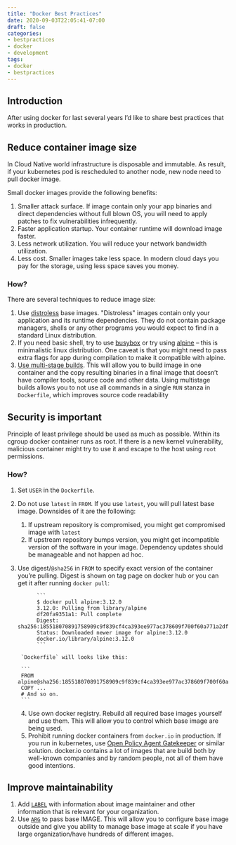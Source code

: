 ```yaml
---
title: "Docker Best Practices"
date: 2020-09-03T22:05:41-07:00
draft: false
categories:
- bestpractices
- docker
- development
tags:
- docker
- bestpractices
---
```


## Introduction 

After using docker for last several years I’d like to share best practices that works in production.

## Reduce container image size
In Cloud Native world infrastructure is disposable and immutable. As result, if your kubernetes pod is rescheduled to another node, new node need to pull docker image.

Small docker images provide the following benefits:

1. Smaller attack surface. If image contain only your app binaries and direct dependencies without full blown OS, you will need to apply patches to fix vulnerabilities infrequently. 
2. Faster application startup. Your container runtime will download image faster.
3. Less network utilization. You will reduce your network bandwidth utilization.
4. Less cost. Smaller images take less space. In modern cloud days you pay for the storage, using less space saves you money.

### How?
There are several techniques to reduce image size:

1. Use [distroless](https://github.com/GoogleContainerTools/distroless) base images. "Distroless" images contain only your application and its runtime dependencies. They do not contain package managers, shells or any other programs you would expect to find in a standard Linux distribution.
2. If you need basic shell, try to use [busybox](https://hub.docker.com/_/busybox) or try using [alpine](https://hub.docker.com/_/alpine) – this is minimalistic linux distribution. One caveat is that you might need to pass extra flags for app during compilation to make it compatible with alpine.
3. [Use multi-stage builds](https://docs.docker.com/develop/develop-images/multistage-build/). This will allow you to build image in one container and the copy resulting binaries in a final image that doesn’t have compiler tools, source code and other data. Using multistage builds allows you to not use all commands in a single `RUN` stanza in `Dockerfile`, which improves source code readability

## Security is important
Principle of least privilege should be used as much as possible. Within its cgroup docker container runs as root. If there is a new kernel vulnerability, malicious container might try to use it and escape to the host using 	`root` permissions.

### How?
1. Set `USER` in the `Dockerfile`.
2. Do not use `latest` in `FROM`. If you use `latest`, you will pull latest base image. Downsides of it are the following:

	1. If upstream repository is compromised, you might get compromised image with `latest`
	2. If upstream repository bumps version, you might get incompatible version of the software in your image. Dependency updates should be manageable and not happen ad hoc.
 
3. Use digest/`@sha256` in `FROM` to specify exact version of the container you’re pulling. Digest is shown on tag page on docker hub or you can get it after running `docker pull`:

			 ```
			 $ docker pull alpine:3.12.0
			 3.12.0: Pulling from library/alpine
			 df20fa9351a1: Pull complete
			 Digest: sha256:185518070891758909c9f839cf4ca393ee977ac378609f700f60a771a2dfe321
			 Status: Downloaded newer image for alpine:3.12.0
			 docker.io/library/alpine:3.12.0
			 ```

		`Dockerfile` will looks like this:
		
		```
		FROM alpine@sha256:185518070891758909c9f839cf4ca393ee977ac378609f700f60a771a2dfe321
		COPY ...
		# And so on.
		``` 
		
	4. Use own docker registry. Rebuild all required base images yourself and use them. This will allow you to control which base image are being used.
	5. Prohibit running docker containers from `docker.io` in production. If you run in kubernetes, use [Open Policy Agent Gatekeeper](https://github.com/open-policy-agent/gatekeeper) or similar solution. docker.io contains a lot of images that are build both by well-known companies and by random people, not all of them have good intentions.

## Improve maintainability
1. Add [`LABEL`](https://docs.docker.com/engine/reference/builder/#label) with information about image maintainer and other information that is relevant for your organization.
2. Use [`ARG`](https://docs.docker.com/engine/reference/builder/#arg) to pass base IMAGE. This will allow you to configure base image outside and give you ability to manage base image at scale if you have large organization/have hundreds of different images.
